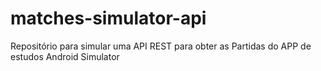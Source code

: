 # matches-simulator-api
Repositório para simular uma API REST para obter as Partidas do APP de estudos Android Simulator
